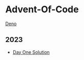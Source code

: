 # Advent-Of-Code

[Deno](https://deno.com/)

## 2023

- [Day One Solution](https://github.com/shaneiadt/Advent-Of-Code/blob/main/2023/1/mod.ts)